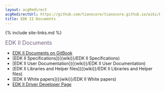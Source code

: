 ```yaml
---
layout: acgRedirect
acgRedirectUrl: https://github.com/tianocore/tianocore.github.io/wiki/EDK-II-Documents 
title: EDK II Documents
---
```

{% include site-links.md %}

<MTMarkdownOptions output='html4'>
<font color="#776688" size="4">
EDK II Documents
</font>
</MTMarkdownOptions>

* <a href="https://www.gitbook.com/@edk2-docs">EDK II Documents on GitBook</a>  
* [EDK II Specifications]({{wiki}}/EDK II Specifications) <BR>
* [EDK II User Documentation]({{wiki}}/EDK II User Documentation)<BR>
* [EDK II Libraries and Helper files]({{wiki}}/EDK II Libraries and Helper files)<BR>
* [EDK II White papers]({{wiki}}/EDK II White papers)<BR>
* [EDK II Driver Developer Page]({{wiki}}/Driver-Developer)<BR>

